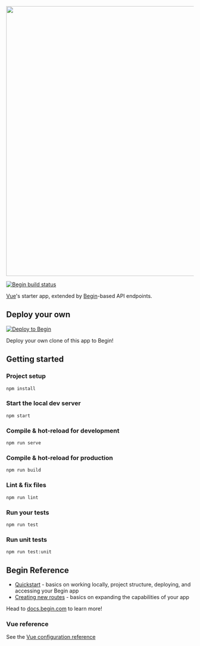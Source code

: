 <img src="https://static.begin.app/node-vue/readme-banner.png" width="726">

[![Begin build status](https://buildstatus.begin.app/forest-jjt/status.svg)](https://begin.com)

[Vue](https://vuejs.org)'s starter app, extended by [Begin](https://begin.com)-based API endpoints.

## Deploy your own

[![Deploy to Begin](https://static.begin.com/deploy-to-begin.svg)](https://begin.com/apps/create?template=https://github.com/begin-examples/node-vue)

Deploy your own clone of this app to Begin!

## Getting started

### Project setup

```
npm install
```

### Start the local dev server

```
npm start
```

### Compile & hot-reload for development

```
npm run serve
```

### Compile & hot-reload for production

```
npm run build
```

### Lint & fix files

```
npm run lint
```

### Run your tests

```
npm run test
```

### Run unit tests

```
npm run test:unit
```

## Begin Reference

- [Quickstart](https://docs.begin.com/en/guides/quickstart/) - basics on working locally, project structure, deploying, and accessing your Begin app
- [Creating new routes](https://docs.begin.com/en/functions/creating-new-functions) - basics on expanding the capabilities of your app

Head to [docs.begin.com](https://docs.begin.com/) to learn more!

### Vue reference

See the [Vue configuration reference](https://cli.vuejs.org/config/)
